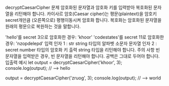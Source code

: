 decryptCaesarCipher
문제
암호화된 문자열과 암호화 키를 입력받아 복호화된 문자열을 리턴해야 합니다.
카이사르 암호(Caesar cipher)는 평문(plaintext)을 암호키 secret개만큼 (오른쪽으로) 평행이동시켜 암호화 합니다. 복호화는 암호화된 문자열을 원래의 평문으로 복원하는 것을 말합니다.

'hello'를 secret 3으로 암호화한 경우: 'khoor'
'codestates'를 secret 11로 암호화한 경우: 'nzopdelepd'
입력
인자 1 : str
string 타입의 알파벳 소문자 문자열
인자 2 : secret
number 타입의 암호화 키
출력
string 타입을 리턴해야 합니다.
주의 사항
빈 문자열을 입력받은 경우, 빈 문자열을 리턴해야 합니다.
공백은 그대로 두어야 합니다.
입출력 예시
let output = decryptCaesarCipher('khoor', 3);
console.log(output); // --> hello

output = decryptCaesarCipher('zruog', 3);
console.log(output); // --> world
